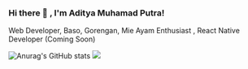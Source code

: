 ### Hi there 👋 , I'm Aditya Muhamad Putra!

Web Developer, Baso, Gorengan, Mie Ayam Enthusiast , React Native Developer (Coming Soon)

<!--
**adityamputra27/adityamputra27** is a ✨ _special_ ✨ repository because its `README.md` (this file) appears on your GitHub profile.

Here are some ideas to get you started:

🔭 I’m currently working on Madtive Studio as Junior Web Developer
🌱 I’m currently learning Docker, Lumen, Typescript, React and TailwindCSS
- 👯 I’m looking to collaborate on ...
- 🤔 I’m looking for help with ...
- 💬 Ask me about ...
- 📫 How to reach me: ...
- 😄 Pronouns: ...
- ⚡ Fun fact: ...
💕 Love Laravel & Vue JS so much.
-->
![Anurag's GitHub stats](https://github-readme-stats.vercel.app/api?username=adityamputra27&show_icons=true)
<img src="https://github-readme-stats.vercel.app/api/top-langs/?username=adityamputra27&theme=vue">
